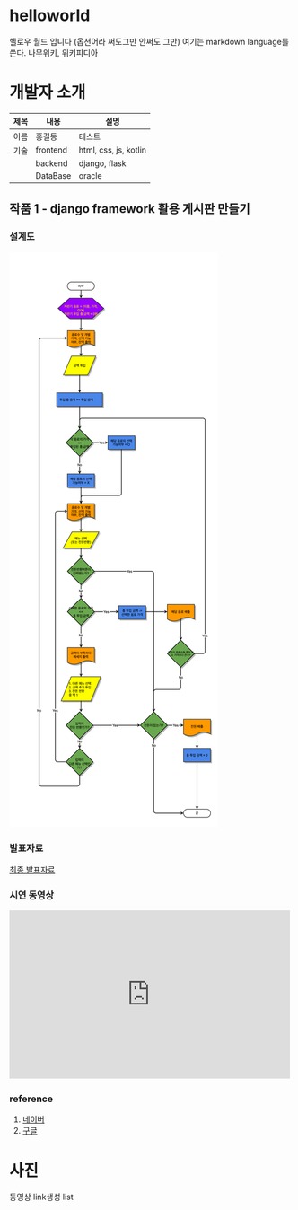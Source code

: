 # helloworld
헬로우 월드 입니다 (옵션어라 써도그만 안써도 그만) 
여기는 markdown language를 쓴다. 
나무위키, 위키피디아 
# 개발자 소개

| 제목 | 내용 | 설명 |
|---|---|---|
| 이름 | 홍길동 | 테스트 |
| 기술 | frontend | html, css, js, kotlin |
|      | backend| django, flask |
|      | DataBase | oracle |


## 작품 1 - django framework 활용 게시판 만들기 
### 설계도
<img src = "archi.png"/>

### 발표자료 
[최종 발표자료](/project.pptx)

### 시연 동영상 
<iframe width="500" height="300" src="https://www.youtube.com/embed/5EtOquxfIRA?list=RD5EtOquxfIRA" title="[최신가요 실시간 인기차트] 2025년 7월 24일 4주차, 멜론차트 X, 종합차트, 노래모음 KPOP 플레이리스트" frameborder="0" allow="accelerometer; autoplay; clipboard-write; encrypted-media; gyroscope; picture-in-picture; web-share" referrerpolicy="strict-origin-when-cross-origin" allowfullscreen></iframe>


### reference
1. [네이버](https://www.naver.com) <br>
2. [구글](https://www.google.com) <br>


# 사진
동영상
link생성
list
